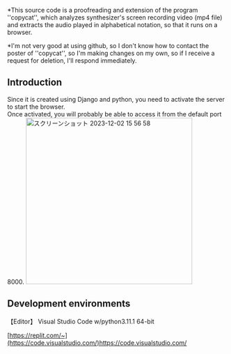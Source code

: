 *This source code is a proofreading and extension of the program ''copycat'', which analyzes synthesizer's screen recording video (mp4 file) and extracts the audio played in alphabetical notation, so that it runs on a browser.

*I'm not very good at using github, so I don't know how to contact the poster of ''copycat'', so I'm making changes on my own, so if I receive a request for deletion, I'll respond immediately.




## **Introduction**

Since it is created using Django and python, you need to activate the server to start the browser.<br>
Once activated, you will probably be able to access it from the default port 8000.
<img width="382" alt="スクリーンショット 2023-12-02 15 56 58" src="https://github.com/Ken1414/Catsite1.0/assets/116622288/c95cd808-9a00-4a55-9968-e3a5c6f84c63">




## **Development environments**

【Editor】 Visual Studio Code w/python3.11.1 64-bit


[https://replit.com/~](https://code.visualstudio.com/)https://code.visualstudio.com/



